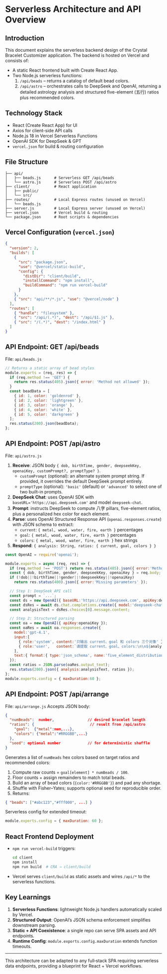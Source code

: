 # Serverless Architecture and API Overview

## Introduction
This document explains the serverless backend design of the Crystal Bracelet Customizer application. The backend is hosted on Vercel and consists of:
- A static React frontend built with Create React App.
- Two Node.js serverless functions:
  1. `/api/beads` – returns a catalog of default bead colors.
  2. `/api/astro` – orchestrates calls to DeepSeek and OpenAI, returning a detailed astrology analysis and structured five-element (五行) ratios plus recommended colors.

## Technology Stack
- React (Create React App) for UI
- Axios for client-side API calls
- Node.js 18 in Vercel Serverless Functions
- OpenAI SDK for DeepSeek & GPT
- `vercel.json` for build & routing configuration

## File Structure
```
├── api/
│   ├── beads.js      # Serverless GET /api/beads
│   └── astro.js      # Serverless POST /api/astro
├── client/           # React application
│   ├── public/
│   └── src/
├── routes/           # Local Express routes (unused on Vercel)
│   └── beads.js
├── server.js         # Local Express server (unused on Vercel)
├── vercel.json       # Vercel build & routing
└── package.json      # Root scripts & dependencies
```

## Vercel Configuration (`vercel.json`)
```json
{
  "version": 2,
  "builds": [
    {
      "src": "package.json",
      "use": "@vercel/static-build",
      "config": {
        "distDir": "client/build",
        "installCommand": "npm install",
        "buildCommand": "npm run vercel-build"
      }
    },
    { "src": "api/**/*.js", "use": "@vercel/node" }
  ],
  "routes": [
    { "handle": "filesystem" },
    { "src": "/api/(.*)", "dest": "/api/$1.js" },
    { "src": "/(.*)", "dest": "/index.html" }
  ]
}
```

## API Endpoint: GET /api/beads
File: `api/beads.js`
```js
// Returns a static array of bead styles
module.exports = (req, res) => {
  if (req.method !== 'GET') {
    return res.status(405).json({ error: 'Method not allowed' });
  }
  const beadData = [
    { id: 1, color: 'goldenrod' },
    { id: 2, color: 'lightgreen' },
    { id: 3, color: 'orange' },
    { id: 4, color: 'white' },
    { id: 5, color: 'darkgreen' }
  ];
  res.status(200).json(beadData);
};
```

## API Endpoint: POST /api/astro
File: `api/astro.js`
1. **Receive**: JSON body `{ dob, birthTime, gender, deepseekKey, openaiKey, customPrompt?, promptType? }`.
   - `customPrompt` (optional): an alternate system prompt string. If provided, it overrides the default DeepSeek prompt entirely.
   - `promptType` (optional): `'basic'` (default) or `'advanced'` to select one of two built-in prompts.
2. **DeepSeek Chat**: uses OpenAI SDK with `baseURL='https://api.deepseek.com'` and model `deepseek-chat`.
3. **Prompt**: instructs DeepSeek to compute 八字 pillars, five-element ratios, plus a personalized hex color for each element.
4. **Parse**: uses OpenAI Structured Response API (`openai.responses.create`) with JSON schema to extract:
   - `current`: `{ metal, wood, water, fire, earth }` percentages
   - `goal`: `{ metal, wood, water, fire, earth }` percentages
   - `colors`: `{ metal, wood, water, fire, earth }` hex strings
5. **Respond**: `{ analysis: String, ratios: { current, goal, colors } }`
```js
const OpenAI = require('openai');

module.exports = async (req, res) => {
  if (req.method !== 'POST') return res.status(405).json({ error:'Method Not Allowed' });
  const { dob, birthTime, gender, deepseekKey, openaiKey } = req.body;
  if (!dob||!birthTime||!gender||!deepseekKey||!openaiKey)
    return res.status(400).json({ error:'Missing parameters' });

  // Step 1: DeepSeek API call
  const prompt = `...`;
  const ds = new OpenAI({ baseURL:'https://api.deepseek.com', apiKey:deepseekKey });
  const dsRes = await ds.chat.completions.create({ model:'deepseek-chat', messages:[{role:'system',content:prompt}] });
  const analysisText = dsRes.choices[0].message.content;

  // Step 2: Structured parsing
  const oa = new OpenAI({ apiKey:openaiKey });
  const oaRes = await oa.responses.create({
    model:'gpt-4.1',
    input:[
      { role:'system', content:'只输出 current、goal 和 colors 三个对象' },
      { role:'user',   content:`请提取 current、goal、colors:\n\n${analysisText}` }
    ],
    text:{ format:{ type:'json_schema', name:'five_element_distribution', schema:{/* ... */} }}
  });
  const ratios = JSON.parse(oaRes.output_text);
  res.status(200).json({ analysis:analysisText, ratios });
};
module.exports.config = { maxDuration:60 };
```

## API Endpoint: POST /api/arrange
File: `api/arrange.js`
Accepts JSON body:
```json
{
  "numBeads":  number,               // desired bracelet length
  "ratios": {                         // result from /api/astro
    "goal":  {"metal":num,...},
    "colors": {"metal":"#RRGGBB",...}
  },
  "seed": optional number            // for deterministic shuffle
}
```
Generates a list of `numBeads` hex colors based on target ratios and recommended colors:
1. Compute raw counts = `goal[element] * numBeads / 100`.
2. Floor counts + assign remainders to match total beads.
3. Build an array of bead colors (`{color:'#RRGGBB'}`) and pad any shortage.
4. Shuffle with Fisher–Yates; supports optional seed for reproducible order.
5. Returns:
```json
{ "beads": ["#abc123","#fff000", ...] }
```
Serverless config for extended timeout:
```js
module.exports.config = { maxDuration: 60 };
```

## React Frontend Deployment
- `npm run vercel-build` triggers:
  ```bash
  cd client
  npm install
  npm run build  # CRA → client/build
  ```
- Vercel serves `client/build` as static assets and wires `/api/*` to the serverless functions.

## Key Learnings
1. **Serverless Functions**: lightweight Node.js handlers automatically scaled by Vercel.
2. **Structured Output**: OpenAI’s JSON schema enforcement simplifies downstream parsing.
3. **Static + API Coexistence**: a single repo can serve SPA assets and API endpoints.
4. **Runtime Config**: `module.exports.config.maxDuration` extends function timeouts.

---
This architecture can be adapted to any full‑stack SPA requiring serverless data endpoints, providing a blueprint for React + Vercel workflows.